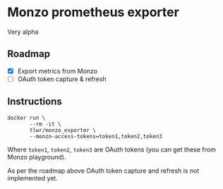 # Monzo prometheus exporter

Very alpha

## Roadmap

- [x] Export metrics from Monzo
- [ ] OAuth token capture & refresh

## Instructions

```
docker run \
       --rm -it \
       tlwr/monzo_exporter \
       --monzo-access-tokens=token1,token2,token3
```

Where `token1`, `token2`, `token3` are OAuth tokens (you can get these from
Monzo playground).

As per the roadmap above OAuth token capture and refresh is not implemented
yet.
